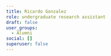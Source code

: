 ```yaml
---
title: Ricardo Gonzalez
role: undergraduate research assistant
draft: false
user_groups:
  - Alumni
social: []
superuser: false
---
```

